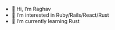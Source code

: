 - 👋 Hi, I’m Raghav
- 👀 I’m interested in Ruby/Rails/React/Rust
- 🌱 I’m currently learning Rust

<!---
2voyager/2voyager is a ✨ special ✨ repository because its `README.md` (this file) appears on your GitHub profile.
You can click the Preview link to take a look at your changes.
--->
